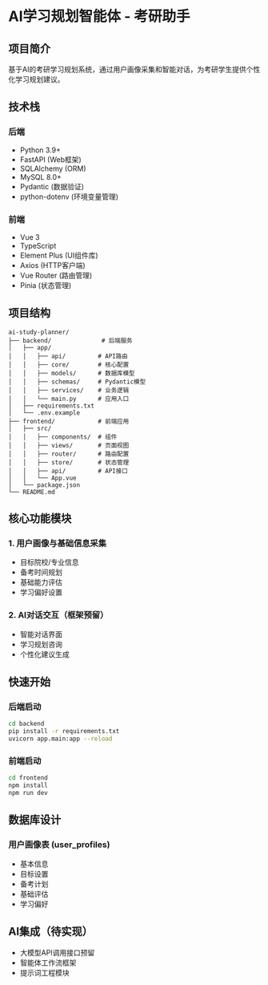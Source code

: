 # AI学习规划智能体 - 考研助手

## 项目简介
基于AI的考研学习规划系统，通过用户画像采集和智能对话，为考研学生提供个性化学习规划建议。

## 技术栈

### 后端
- Python 3.9+
- FastAPI (Web框架)
- SQLAlchemy (ORM)
- MySQL 8.0+
- Pydantic (数据验证)
- python-dotenv (环境变量管理)

### 前端
- Vue 3
- TypeScript
- Element Plus (UI组件库)
- Axios (HTTP客户端)
- Vue Router (路由管理)
- Pinia (状态管理)

## 项目结构

```
ai-study-planner/
├── backend/              # 后端服务
│   ├── app/
│   │   ├── api/         # API路由
│   │   ├── core/        # 核心配置
│   │   ├── models/      # 数据库模型
│   │   ├── schemas/     # Pydantic模型
│   │   ├── services/    # 业务逻辑
│   │   └── main.py      # 应用入口
│   ├── requirements.txt
│   └── .env.example
├── frontend/            # 前端应用
│   ├── src/
│   │   ├── components/  # 组件
│   │   ├── views/       # 页面视图
│   │   ├── router/      # 路由配置
│   │   ├── store/       # 状态管理
│   │   ├── api/         # API接口
│   │   └── App.vue
│   └── package.json
└── README.md
```

## 核心功能模块

### 1. 用户画像与基础信息采集
- 目标院校/专业信息
- 备考时间规划
- 基础能力评估
- 学习偏好设置

### 2. AI对话交互（框架预留）
- 智能对话界面
- 学习规划咨询
- 个性化建议生成

## 快速开始

### 后端启动
```bash
cd backend
pip install -r requirements.txt
uvicorn app.main:app --reload
```

### 前端启动
```bash
cd frontend
npm install
npm run dev
```

## 数据库设计

### 用户画像表 (user_profiles)
- 基本信息
- 目标设置
- 备考计划
- 基础评估
- 学习偏好

## AI集成（待实现）
- 大模型API调用接口预留
- 智能体工作流框架
- 提示词工程模块